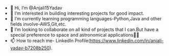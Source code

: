 - 👋 Hi, I’m @Anjali15Yadav
- 👀 I’m interested in building interesting projects for good impact.
- 🌱 I’m currently learning programming languages-Python,Java and other fields involve-AWS,Git,etc.
- 💞️ I’m looking to collaborate on all kind of projects that I can.But have a special preference to space and astronomical applications🌌🔭
- 📫 How to reach me- LinkedIn Profile(https://www.linkedin.com/in/anjali-yadav-b7208b250).

<!---
Anjali15Yadav/Anjali15Yadav is a ✨ special ✨ repository because its `README.md` (this file) appears on your GitHub profile.
You can click the Preview link to take a look at your changes.
--->
